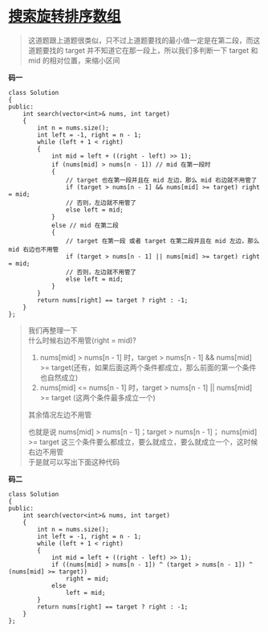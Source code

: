 # [搜索旋转排序数组](https://leetcode.cn/problems/search-in-rotated-sorted-array/description/)  
>这道题跟上道题很类似，只不过上道题要找的最小值一定是在第二段，而这道题要找的 target 并不知道它在那一段上，所以我们多判断一下 target 和 mid 的相对位置，来缩小区间  

**码一**
```
class Solution 
{
public:
    int search(vector<int>& nums, int target) 
    {
        int n = nums.size();
        int left = -1, right = n - 1;
        while (left + 1 < right)
        {
            int mid = left + ((right - left) >> 1);
            if (nums[mid] > nums[n - 1]) // mid 在第一段时
            {
                // target 也在第一段并且在 mid 左边，那么 mid 右边就不用管了
                if (target > nums[n - 1] && nums[mid] >= target) right = mid;
                // 否则，左边就不用管了
                else left = mid;
            }
            else // mid 在第二段
            {
                // target 在第一段 或者 target 在第二段并且在 mid 左边，那么 mid 右边也不用管
                if (target > nums[n - 1] || nums[mid] >= target) right = mid;
                // 否则，左边就不用管了
                else left = mid;
            }
        }
        return nums[right] == target ? right : -1;
    }
};
```
>我们再整理一下  
>什么时候右边不用管(right = mid)?
>1. nums[mid] > nums[n - 1] 时，target > nums[n - 1] && nums[mid] >= target(还有，如果后面这两个条件都成立，那么前面的第一个条件也自然成立)
>2. nums[mid] <= nums[n - 1] 时，target > nums[n - 1] || nums[mid] >= target (这两个条件最多成立一个)
>  
>其余情况左边不用管
>
>也就是说 nums[mid] > nums[n - 1]；target > nums[n - 1]； nums[mid] >= target 这三个条件要么都成立，要么就成立，要么就成立一个，这时候右边不用管  
>于是就可以写出下面这种代码

**码二**
```
class Solution 
{
public:
    int search(vector<int>& nums, int target) 
    {
        int n = nums.size();
        int left = -1, right = n - 1;
        while (left + 1 < right)
        {
            int mid = left + ((right - left) >> 1);
            if ((nums[mid] > nums[n - 1]) ^ (target > nums[n - 1]) ^ (nums[mid] >= target))
                right = mid;
            else
                left = mid;
        }
        return nums[right] == target ? right : -1;
    }
};
```
